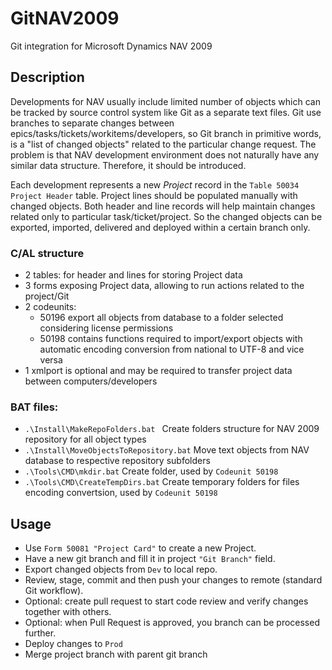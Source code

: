 # GitNAV2009
Git integration for Microsoft Dynamics NAV 2009

## Description
Developments for NAV usually include limited number of objects which can be tracked by source control system like Git as a separate text files. Git use branches to separate changes between epics/tasks/tickets/workitems/developers, so Git branch in primitive words, is a "list of changed objects" related to the particular change request. The problem is that NAV development environment does not naturally have any similar data structure. Therefore, it should be introduced. 

Each development represents a new *Project* record in the `Table 50034 Project Header` table. Project lines should be populated manually with changed objects. Both header and line records will help maintain changes related only to particular task/ticket/project. So the changed objects can be exported, imported, delivered and deployed within a certain branch only.

### C/AL structure
 - 2 tables: for header and lines for storing Project data
 - 3 forms exposing Project data, allowing to run actions related to the project/Git
 - 2 codeunits: 
   - 50196 export all objects from database to a folder selected considering license permissions
   - 50198 contains functions required to import/export objects with automatic encoding conversion from national to UTF-8 and vice versa
 - 1 xmlport is optional and may be required to transfer project data between computers/developers

### BAT files:
 - `.\Install\MakeRepoFolders.bat ` Create folders structure for NAV 2009 repository for all object types
 - `.\Install\MoveObjectsToRepository.bat` Move text objects from NAV database to respective repository subfolders
 - `.\Tools\CMD\mkdir.bat` Create folder, used by `Codeunit 50198`
 - `.\Tools\CMD\CreateTempDirs.bat` Create temporary folders for files encoding convertsion, used by `Codeunit 50198`
 
## Usage
- Use `Form 50081 "Project Card"` to create a new Project.
- Have a new git branch and fill it in project `"Git Branch"` field.
- Export changed objects from `Dev` to local repo.
- Review, stage, commit and then push your changes to remote (standard Git workflow).
- Optional: create pull request to start code review and verify changes together with others.
- Optional: when Pull Request is approved, you branch can be processed further.
- Deploy changes to `Prod`
- Merge project branch with parent git branch
